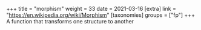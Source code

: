 +++
title = "morphism"
weight = 33
date = 2021-03-16
[extra]
link = "https://en.wikipedia.org/wiki/Morphism"
[taxonomies]
groups = ["fp"]
+++
A function that transforms one structure to another

